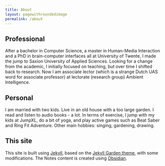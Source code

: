```yaml
---
title: About
layout: pagewithroundedimage
permalink: /about
---
```


## Professional
After a bachelor in Computer Science, a master in Human-Media Interaction and a PhD in brain-computer interfaces all at University of Twente, I made the jump to Saxion University of Applied Sciences. Looking for a change from the academic, I initially focused on teaching, but over time I shifted back to research. Now I am associate lector (which is a strange Dutch UAS word for associate professor) at lectorate (research group) Ambient Intelligence.

## Personal
I am married with two kids. Live in an old house with a too large garden. I read and listen to audio books - a lot. In terms of exercise, I jump with my kids at JumpXL, do a bit of yoga, and play active games such as Beat Saber and Ring Fit Adventure. Other main hobbies: singing, gardening, drawing.

## This site
This site is built using [Jekyll](http://jekyllrb.com/), based on the [Jekyll Garden theme](https://github.com/Jekyll-Garden/jekyll-garden.github.io), with some modifications.
The Notes content is created using [Obsidian](https://obsidian.md/). 
